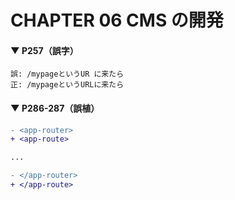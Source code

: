 # CHAPTER 06 CMS の開発

#### ▼ P257（誤字）

```
誤: /mypageというUR に来たら
正: /mypageというURLに来たら
```

#### ▼ P286-287（誤植）

```diff
- <app-router>
+ <app-route>

...

- </app-router>
+ </app-route>
```
